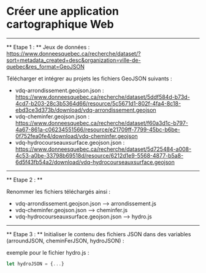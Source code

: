 # Créer une application cartographique Web

---

** Etape 1 : **
Jeux de données : https://www.donneesquebec.ca/recherche/dataset/?sort=metadata_created+desc&organization=ville-de-quebec&res_format=GeoJSON

Télécharger et intégrer au projets les fichiers GeoJSON suivants :
* vdq-arrondissement.geojson.json : https://www.donneesquebec.ca/recherche/dataset/5ddf584d-b73d-4cd7-b203-28c3b5364d66/resource/5c5671d1-802f-4fa4-8c18-ebd3ce3d373b/download/vdq-arrondissement.geojson
* vdq-cheminfer.geojson.json : https://www.donneesquebec.ca/recherche/dataset/f60a3d1c-b797-4a67-861a-c06234551566/resource/e21709ff-7799-45bc-b6be-0f752fea0fe4/download/vdq-cheminfer.geojson
* vdq-hydrocourseauxsurface.geojson.json : https://www.donneesquebec.ca/recherche/dataset/5d725484-a008-4c53-a0be-33798b69518d/resource/6212d1e9-5568-4877-b5a8-6d5f43fb54a2/download/vdq-hydrocourseauxsurface.geojson
---

** Etape 2 : **

Renommer les fichiers téléchargés ainsi :
* vdq-arrondissement.geojson.json --> arrondissement.js
* vdq-cheminfer.geojson.json --> cheminfer.js
* vdq-hydrocourseauxsurface.geojson.json --> hydro.js
---

** Etape 3 : **
Initialiser le contenu des fichiers JSON dans des variables (arroundJSON, cheminFerJSON, hydroJSON) :

exemple pour le fichier hydro.js :
```javascript
let hydroJSON = {...}
```

